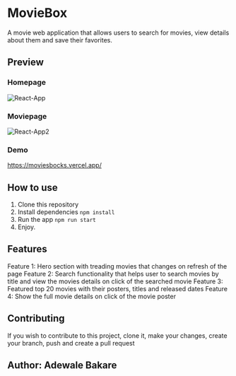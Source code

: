 # MovieBox

A movie web application that allows users to search for movies, view details about them and save their favorites.


## Preview

### Homepage
![React-App](https://github.com/walerick/MovieBox/assets/55299278/9f9833b1-c429-48ac-a082-0cc787b041d9)

### Moviepage
![React-App2](https://github.com/walerick/MovieBox/assets/55299278/e851489a-f737-4078-a8d2-febad7c01626)

### Demo

https://moviesbocks.vercel.app/

## How to use

1. Clone this repository
2. Install dependencies `npm install`
3. Run the app `npm run start`
4. Enjoy.

   
## Features

Feature 1: Hero section with treading movies that changes on refresh of the page
Feature 2: Search functionality that helps user to search movies by title and view the movies details on click of the searched movie
Feature 3: Featured top 20 movies with their posters, titles and released dates
Feature 4: Show the full movie details on click of the movie poster


## Contributing

If you wish to contribute to this project, clone it, make your changes, create your branch, push and create a pull request 


## Author: Adewale Bakare

